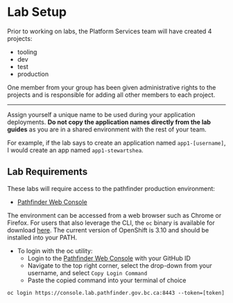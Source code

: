 # Lab Setup
Prior to working on labs, the Platform Services team will have created 4
projects: 
- tooling
- dev
- test 
- production

One member from your group has been given administrative rights to the projects
and is responsible for adding all other members to each project. 

---
Assign yourself a unique name to be used during your application deployments. 
**Do not copy the application names directly from the lab guides** as you are in a 
shared environment with the rest of your team. 

For example, if the lab says to create an application named `app1-[username]`, I 
would create an app named `app1-stewartshea`. 

## Lab Requirements
These labs will require access to the pathfinder production environment: 
- [Pathfinder Web Console](https://console.pathfinder.gov.bc.ca:8443/console/)

The environment can be accessed from a web browser such as Chrome or Firefox. For 
users that also leverage the CLI, the `oc` binary is available for download [here](https://github.com/openshift/origin/releases/tag/v3.10.0). 
The current version of OpenShift is 3.10 and should be installed into your PATH. 

- To login with the oc utility: 
    - Login to the [Pathfinder Web Console](https://console.pathfinder.gov.bc.ca:8443/console/) with your GitHub ID
    - Navigate to the top right corner, select the drop-down from your username, and select `Copy Login Command`
    - Paste the copied command into your terminal of choice

```
oc login https://console.lab.pathfinder.gov.bc.ca:8443 --token=[token]
```
